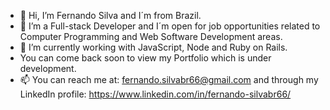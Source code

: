- 👋 Hi, I’m Fernando Silva and I´m from Brazil.
- 👀 I’m a Full-stack Developer and I´m open for job opportunities related to Computer Programming and Web Software Development areas.
- 🌱 I’m currently working with JavaScript, Node and Ruby on Rails.
- You can come back soon to view my Portfolio which is under development.
- 📫 You can reach me at: fernando.silvabr66@gmail.com and through my LinkedIn profile: https://www.linkedin.com/in/fernando-silvabr66/

<!---
fernando-silvabr66/fernando-silvabr66 is a ✨ special ✨ repository because its `README.md` (this file) appears on your GitHub profile.
You can click the Preview link to take a look at your changes.
--->
